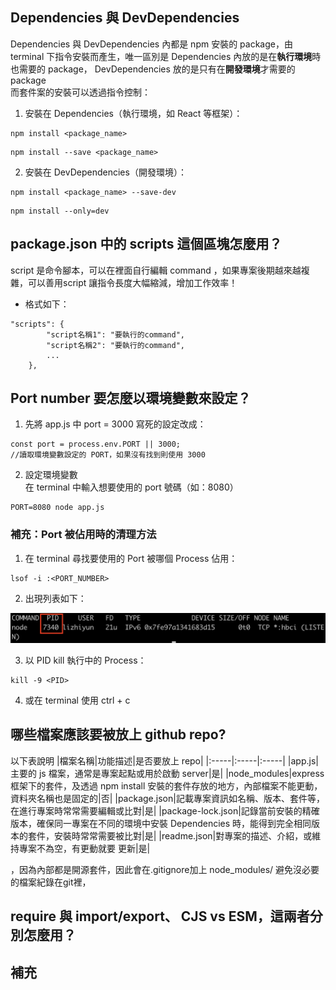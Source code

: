 ## Dependencies 與 DevDependencies
Dependencies 與 DevDependencies 內都是 npm 安裝的 package，由 terminal 下指令安裝而產生，唯一區別是 Dependencies 內放的是在**執行環境**時也需要的 package， DevDependencies 放的是只有在**開發環境**才需要的 package         
而套件案的安裝可以透過指令控制：       

1. 安裝在 Dependencies（執行環境，如 React 等框架）：      

```
npm install <package_name>
```   

```
npm install --save <package_name>
```   
2. 安裝在 DevDependencies（開發環境）：

```
npm install <package_name> --save-dev
```
```
npm install --only=dev
```


## package.json 中的 scripts 這個區塊怎麼用？
script 是命令腳本，可以在裡面自行編輯 command ，如果專案後期越來越複雜，可以善用script 讓指令長度大幅縮減，增加工作效率！     
- 格式如下：     
```
"scripts": {
        "script名稱1": "要執行的command",
        "script名稱2": "要執行的command",
        ...
    },
```

## Port number 要怎麼以環境變數來設定？      

1. 先將 app.js 中 port = 3000 寫死的設定改成：     
```
const port = process.env.PORT || 3000;
//讀取環境變數設定的 PORT，如果沒有找到則使用 3000
```      

2. 設定環境變數          
在 terminal 中輸入想要使用的 port 號碼（如：8080）     
```  
PORT=8080 node app.js
```     

### 補充：Port 被佔用時的清理方法      
1. 在 terminal 尋找要使用的 Port 被哪個 Process 佔用：   
```      
lsof -i :<PORT_NUMBER>
```   

2. 出現列表如下：      

![佔用 Port 的 Process](../../assets/express/img/localhostScreenShot.png)       

3. 以 PID kill 執行中的 Process：            
``` 
kill -9 <PID>
```    

4. 或在 terminal 使用 ctrl + c           


## 哪些檔案應該要被放上 github repo?       
以下表說明
|檔案名稱|功能描述|是否要放上 repo|
|:-----|:-----|:-----|
|app.js|主要的 js 檔案，通常是專案起點或用於啟動 server|是|
|node_modules|express 框架下的套件，及透過 npm install 安裝的套件存放的地方，內部檔案不能更動，資料夾名稱也是固定的|否|
|package.json|記載專案資訊如名稱、版本、套件等，在進行專案時常常需要編輯或比對|是|
|package-lock.json|記錄當前安裝的精確版本，確保同一專案在不同的環境中安裝 Dependencies 時，能得到完全相同版本的套件，安裝時常常需要被比對|是|
|readme.json|對專案的描述、介紹，或維持專案不為空，有更動就要 更新|是|


，因為內部都是開源套件，因此會在.gitignore加上 node_modules/ 避免沒必要的檔案紀錄在git裡，

## require 與 import/export、 CJS vs ESM，這兩者分別怎麼用？
## 補充
